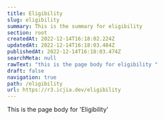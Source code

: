 ```yaml
---
title: Eligibility
slug: eligibility
summary: This is the summary for eligibility
section: root
createdAt: 2022-12-14T16:18:02.224Z
updatedAt: 2022-12-14T16:18:03.484Z
publishedAt: 2022-12-14T16:18:03.474Z
searchMeta: null
rawText: "this is the page body for eligibility "
draft: false
navigation: true
path: /eligibility
url: https://r3.icjia.dev/eligibility
---
```


This is the page body for 'Eligibility'
